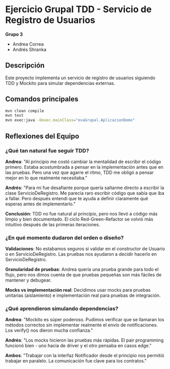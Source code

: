 # Ejercicio Grupal TDD - Servicio de Registro de Usuarios

**Grupo 3**
- Andrea Correa
- Andrés Shranka

## Descripción

Este proyecto implementa un servicio de registro de usuarios siguiendo TDD y Mockito para simular dependencias externas.

## Comandos principales

```bash
mvn clean compile
mvn test
mvn exec:java -Dexec.mainClass="evaGrupal.AplicacionDemo"
```

## Reflexiones del Equipo

### ¿Qué tan natural fue seguir TDD?

**Andrea**: "Al principio me costó cambiar la mentalidad de escribir el código primero. Estaba acostumbrada a pensar en la implementación antes que en las pruebas. Pero una vez que agarre el ritmo, TDD me obligó a pensar mejor en lo que realmente necesitaba."

**Andrés**: "Para mi fue desafiante porque quería saltarme directo a escribir la clase ServicioDeRegistro. Me parecía raro escribir código que sabía que iba a fallar. Pero después entendí que te ayuda a definir claramente qué esperas antes de implementarlo."

**Conclusión**: TDD no fue natural al principio, pero nos llevó a código más limpio y bien documentado. El ciclo Red-Green-Refactor se volvió más intuitivo después de las primeras iteraciones.

### ¿En qué momento dudaron del orden o diseño?

**Validaciones**: No estabamos seguros si validar en el constructor de Usuario o en ServicioDeRegistro. Las pruebas nos ayudaron a decidir hacerlo en ServicioDeRegistro.

**Granularidad de pruebas**: Andrea quería una prueba grande para todo el flujo, pero nos dimos cuenta de que pruebas pequeñas son más fáciles de mantener y debugear.

**Mocks vs implementación real**: Decidimos usar mocks para pruebas unitarias (aislamiento) e implementación real para pruebas de integración.

### ¿Qué aprendieron simulando dependencias?

**Andrea**: "Mockito es súper poderoso. Pudimos verificar que se llamaran los métodos correctos sin implementar realmente el envío de notificaciones. Los verify() nos dieron mucha confianza."

**Andrés**: "Los mocks hicieron las pruebas más rápidas. El pair programming funcionó bien - uno hacia de driver y el otro pensaba en casos edge."

**Ambos**: "Trabajar con la interfaz Notificador desde el principio nos permitió trabajar en paralelo. La comunicación fue clave para los contratos."

